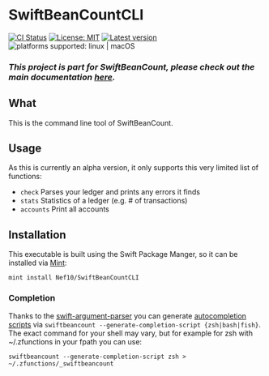 # SwiftBeanCountCLI

[![CI Status](https://github.com/Nef10/SwiftBeanCountCLI/workflows/CI/badge.svg?event=push)](https://github.com/Nef10/SwiftBeanCountCLI/actions?query=workflow%3A%22CI%22) [![License: MIT](https://img.shields.io/github/license/Nef10/SwiftBeanCountCLI)](https://github.com/Nef10/SwiftBeanCountCLI/blob/main/LICENSE) [![Latest version](https://img.shields.io/github/v/release/Nef10/SwiftBeanCountCLI?label=SemVer&sort=semver)](https://github.com/Nef10/SwiftBeanCountCLI/releases) ![platforms supported: linux | macOS](https://img.shields.io/badge/platform-linux%20%7C%20macOS-blue)

### ***This project is part for SwiftBeanCount, please check out the main documentation [here](https://github.com/Nef10/SwiftBeanCount).***

## What

This is the command line tool of SwiftBeanCount.

## Usage

As this is currently an alpha version, it only supports this very limited list of functions:

* `check` Parses your ledger and prints any errors it finds
* `stats` Statistics of a ledger (e.g. # of transactions)
* `accounts` Print all accounts

## Installation

This executable is built using the Swift Package Manger, so it can be installed via [Mint](https://github.com/yonaskolb/Mint):

```
mint install Nef10/SwiftBeanCountCLI
```

### Completion

Thanks to the [swift-argument-parser](https://github.com/apple/swift-argument-parser) you can generate [autocompletion scripts](https://github.com/apple/swift-argument-parser/blob/main/Documentation/07%20Completion%20Scripts.md) via `swiftbeancount --generate-completion-script {zsh|bash|fish}`. The exact command for your shell may vary, but for example for zsh with ~/.zfunctions in your fpath you can use:

```
swiftbeancount --generate-completion-script zsh > ~/.zfunctions/_swiftbeancount
```
